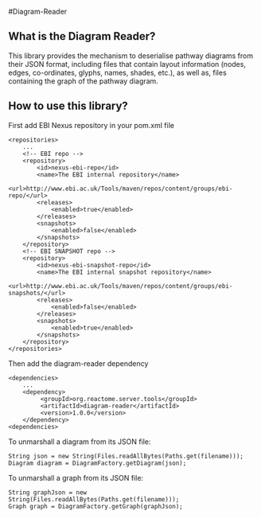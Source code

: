 #Diagram-Reader
## What is the Diagram Reader?
This library provides the mechanism to deserialise pathway diagrams from their JSON format, including files that contain layout information (nodes, edges, co-ordinates, glyphs, names, shades, etc.), as well as, files containing the graph of the pathway diagram.

## How to use this library?

First add EBI Nexus repository in your pom.xml file

    <repositories>
        ...
        <!-- EBI repo -->
        <repository>
            <id>nexus-ebi-repo</id>
            <name>The EBI internal repository</name>
            <url>http://www.ebi.ac.uk/Tools/maven/repos/content/groups/ebi-repo/</url>
            <releases>
                <enabled>true</enabled>
            </releases>
            <snapshots>
                <enabled>false</enabled>
            </snapshots>
        </repository>
        <!-- EBI SNAPSHOT repo -->
        <repository>
            <id>nexus-ebi-snapshot-repo</id>
            <name>The EBI internal snapshot repository</name>
            <url>http://www.ebi.ac.uk/Tools/maven/repos/content/groups/ebi-snapshots/</url>
            <releases>
                <enabled>false</enabled>
            </releases>
            <snapshots>
                <enabled>true</enabled>
            </snapshots>
        </repository>
    </repositories>

Then add the diagram-reader dependency

    <dependencies>
        ...
        <dependency>
             <groupId>org.reactome.server.tools</groupId>
             <artifactId>diagram-reader</artifactId>
             <version>1.0.0</version>
        </dependency>
    <dependencies>

To unmarshall a diagram from its JSON file:

    String json = new String(Files.readAllBytes(Paths.get(filename)));
    Diagram diagram = DiagramFactory.getDiagram(json);
    
To unmarshall a graph from its JSON file:

    String graphJson = new String(Files.readAllBytes(Paths.get(filename)));
    Graph graph = DiagramFactory.getGraph(graphJson);
